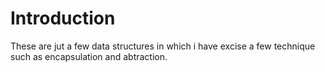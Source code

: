 # Introduction
  These are jut a few data structures in which i have excise a few technique such as encapsulation and abtraction.
